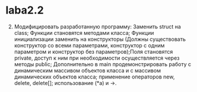 # laba2.2
2) Модифицировать разработанную программу:  Заменить struct на class; Функции становятся методами класса; Функции инициализации  заменить на конструкторы (Должны существовать конструктор со всеми параметрами, конструктор с одним параметром и конструктор без параметров);Поля становятся private, доступ к ним при необходимости осуществляется через методы public; Дополнительно в main продемонстрировать работу с динамическим массивом объектов класса и с массивом динамических объектов класса; применение операторов new, delete, delete[]; использование (*a) и ->.
